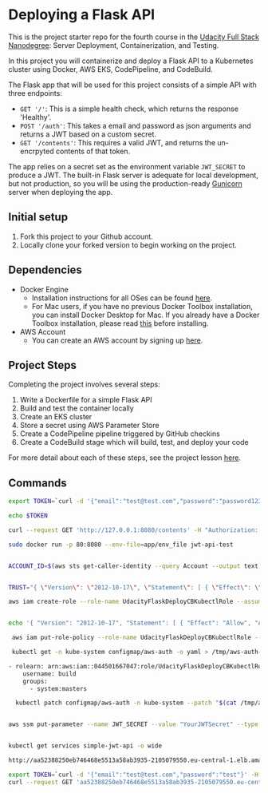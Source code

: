 # Deploying a Flask API

This is the project starter repo for the fourth course in the [Udacity Full Stack Nanodegree](https://www.udacity.com/course/full-stack-web-developer-nanodegree--nd004): Server Deployment, Containerization, and Testing.

In this project you will containerize and deploy a Flask API to a Kubernetes cluster using Docker, AWS EKS, CodePipeline, and CodeBuild.

The Flask app that will be used for this project consists of a simple API with three endpoints:

- `GET '/'`: This is a simple health check, which returns the response 'Healthy'. 
- `POST '/auth'`: This takes a email and password as json arguments and returns a JWT based on a custom secret.
- `GET '/contents'`: This requires a valid JWT, and returns the un-encrpyted contents of that token. 

The app relies on a secret set as the environment variable `JWT_SECRET` to produce a JWT. The built-in Flask server is adequate for local development, but not production, so you will be using the production-ready [Gunicorn](https://gunicorn.org/) server when deploying the app.

## Initial setup
1. Fork this project to your Github account.
2. Locally clone your forked version to begin working on the project.

## Dependencies

- Docker Engine
    - Installation instructions for all OSes can be found [here](https://docs.docker.com/install/).
    - For Mac users, if you have no previous Docker Toolbox installation, you can install Docker Desktop for Mac. If you already have a Docker Toolbox installation, please read [this](https://docs.docker.com/docker-for-mac/docker-toolbox/) before installing.
 - AWS Account
     - You can create an AWS account by signing up [here](https://aws.amazon.com/#).
     
## Project Steps

Completing the project involves several steps:

1. Write a Dockerfile for a simple Flask API
2. Build and test the container locally
3. Create an EKS cluster
4. Store a secret using AWS Parameter Store
5. Create a CodePipeline pipeline triggered by GitHub checkins
6. Create a CodeBuild stage which will build, test, and deploy your code

For more detail about each of these steps, see the project lesson [here](https://classroom.udacity.com/nanodegrees/nd004/parts/1d842ebf-5b10-4749-9e5e-ef28fe98f173/modules/ac13842f-c841-4c1a-b284-b47899f4613d/lessons/becb2dac-c108-4143-8f6c-11b30413e28d/concepts/092cdb35-28f7-4145-b6e6-6278b8dd7527).

## Commands 

```bash
export TOKEN=`curl -d '{"email":"test@test.com","password":"password123"}' -H "Content-Type: application/json" -X POST localhost:8080/auth  | jq -r '.token'`

echo $TOKEN

curl --request GET 'http://127.0.0.1:8080/contents' -H "Authorization: Bearer eyJ0eXAiOiJKV1QiLCJhbGciOiJIUzI1NiJ9.eyJleHAiOjE1OTEzOTIzOTYsIm5iZiI6MTU5MDE4Mjc5NiwiZW1haWwiOiJ0ZXN0QHRlc3QuY29tIn0.5S5cXZ8fY2qyUiJ2gKQJE1B5PfDOCU29A9KBZOF40Zg" | jq .

sudo docker run -p 80:8080 --env-file=app/env_file jwt-api-test


ACCOUNT_ID=$(aws sts get-caller-identity --query Account --output text)


TRUST="{ \"Version\": \"2012-10-17\", \"Statement\": [ { \"Effect\": \"Allow\", \"Principal\": { \"AWS\": \"arn:aws:iam::${ACCOUNT_ID}:root\" }, \"Action\": \"sts:AssumeRole\" } ] }"

aws iam create-role --role-name UdacityFlaskDeployCBKubectlRole --assume-role-policy-document "$TRUST" --output text --query 'Role.Arn'


echo '{ "Version": "2012-10-17", "Statement": [ { "Effect": "Allow", "Action": [ "eks:Describe*", "ssm:GetParameters" ], "Resource": "*" } ] }' > /tmp/iam-role-policy 

 aws iam put-role-policy --role-name UdacityFlaskDeployCBKubectlRole --policy-name eks-describe --policy-document file:///tmp/iam-role-policy

 kubectl get -n kube-system configmap/aws-auth -o yaml > /tmp/aws-auth-patch.yml

- rolearn: arn:aws:iam::044501667047:role/UdacityFlaskDeployCBKubectlRole
    username: build
    groups:
      - system:masters

  kubectl patch configmap/aws-auth -n kube-system --patch "$(cat /tmp/aws-auth-patch.yml)"


aws ssm put-parameter --name JWT_SECRET --value "YourJWTSecret" --type SecureString


kubectl get services simple-jwt-api -o wide

http://aa52388250eb746468e5513a58ab3935-2105079550.eu-central-1.elb.amazonaws.com

export TOKEN=`curl -d '{"email":"test@test.com","password":"test"}' -H "Content-Type: application/json" -X POST http://aa52388250eb746468e5513a58ab3935-2105079550.eu-central-1.elb.amazonaws.com/auth  | jq -r '.token'`
curl --request GET 'aa52388250eb746468e5513a58ab3935-2105079550.eu-central-1.elb.amazonaws.com/contents' -H "Authorization: Bearer ${TOKEN}" | jq 
```